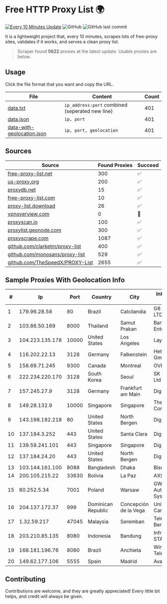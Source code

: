 
# Free HTTP Proxy List 🌍

[![Every 10 Minutes Update](https://github.com/mertguvencli/http-proxy-list/actions/workflows/main.yml/badge.svg?branch=main)](https://github.com/mertguvencli/http-proxy-list/actions/workflows/main.yml)
![GitHub](https://img.shields.io/github/license/mertguvencli/http-proxy-list)
![GitHub last commit](https://img.shields.io/github/last-commit/mertguvencli/http-proxy-list)

It is a lightweight project that, every 10 minutes, scrapes lots of free-proxy sites, validates if it works, and serves a clean proxy list.


> Scraper found **5622** proxies at the latest update. Usable proxies are below.

## Usage

Click the file format that you want and copy the URL.


|File|Content|Count|
|----|-------|-----|
|[data.txt](https://raw.githubusercontent.com/mertguvencli/http-proxy-list/main/proxy-list/data.txt)|`ip_address:port` combined (seperated new line)|401|
|[data.json](https://raw.githubusercontent.com/mertguvencli/http-proxy-list/main/proxy-list/data.json)|`ip, port`|401|
|[data-with-geolocation.json](https://raw.githubusercontent.com/mertguvencli/http-proxy-list/main/proxy-list/data-with-geolocation.json)|`ip, port, geolocation`|401|

## Sources

|Source|Found Proxies|Succeed|
|------|-------------|-------|
|[free-proxy-list.net](https://free-proxy-list.net)|300|✅|
|[us-proxy.org](https://www.us-proxy.org)|200|✅|
|[proxydb.net](http://proxydb.net)|15|✅|
|[free-proxy-list.com](https://free-proxy-list.com/?page=&port=&type%5B%5D=http&type%5B%5D=https&up_time=0&search=Search)|10|✅|
|[proxy-list.download](https://www.proxy-list.download/HTTP)|26|✅|
|[vpnoverview.com](https://vpnoverview.com/privacy/anonymous-browsing/free-proxy-servers)|0|🚫|
|[proxyscan.io](https://www.proxyscan.io)|100|✅|
|[proxylist.geonode.com](https://proxylist.geonode.com/api/proxy-list?limit=300&page=1&sort_by=lastChecked&sort_type=desc&protocols=http,https)|300|✅|
|[proxyscrape.com](https://api.proxyscrape.com/v2/?request=displayproxies&protocol=http&timeout=10000&country=all&ssl=all&anonymity=all)|1087|✅|
|[github.com/clarketm/proxy-list](https://raw.githubusercontent.com/clarketm/proxy-list/master/proxy-list-raw.txt)|400|✅|
|[github.com/monosans/proxy-list](https://raw.githubusercontent.com/monosans/proxy-list/main/proxies/http.txt)|529|✅|
|[github.com/TheSpeedX/PROXY-List](https://raw.githubusercontent.com/TheSpeedX/PROXY-List/master/http.txt)|2655|✅|


## Sample Proxies With Geolocation Info

|#|Ip|Port|Country|City|Internet Service Provider|
|-|--|----|-------|----|-------------------------|
|1|179.96.28.58|80|Brazil|Calcilandia|G8 NETWORKS LTDA|
|2|103.86.50.169|8000|Thailand|Samut Prakan|Bangmod Enterprise Co.|
|3|104.223.135.178|10000|United States|Los Angeles|LayerHost|
|4|116.202.22.13|3128|Germany|Falkenstein|Hetzner Online GmbH|
|5|158.69.71.245|9300|Canada|Montreal|OVH SAS|
|6|222.234.220.170|3128|South Korea|Seoul|SK Broadband Co Ltd|
|7|157.245.27.9|3128|Germany|Frankfurt am Main|DigitalOcean, LLC|
|8|149.28.132.9|10000|Singapore|Singapore|The Constant Company|
|9|143.198.182.218|80|United States|North Bergen|DigitalOcean, LLC|
|10|137.184.3.252|443|United States|Santa Clara|DigitalOcean, LLC|
|11|139.59.241.101|443|Singapore|Singapore|DigitalOcean, LLC|
|12|137.184.24.20|443|United States|North Bergen|DigitalOcean, LLC|
|13|103.144.161.100|8088|Bangladesh|Dhaka|Bismillah Telecom|
|14|200.105.215.22|33630|Bolivia|La Paz|AXS Bolivia S. A.|
|15|80.252.5.34|7001|Poland|Warsaw|GWNET Autonomus System|
|16|204.137.172.37|999|Dominican Republic|Concepción de la Vega|Univegacomu Del Caribe SRL|
|17|1.32.59.217|47045|Malaysia|Seremban|Telekom Malaysia Berhad|
|18|203.210.85.135|8080|Indonesia|Bandung|Infrastruktur STARNET|
|19|168.181.196.76|8080|Brazil|Anchieta|Windx Telecomunicações|
|20|149.62.177.106|5555|Spain|Madrid|Avatel Telecom|



## Contributing

Contributions are welcome, and they are greatly appreciated! Every
little bit helps, and credit will always be given.

